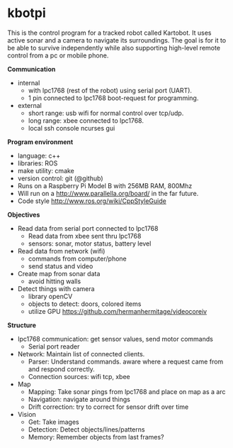 kbotpi
======

This is the control program for a tracked robot called Kartobot. 
It uses active sonar and a camera to navigate its surroundings.
The goal is for it to be able to survive independently while also 
supporting high-level remote control from a pc or mobile phone.

**Communication**
* internal
  * with lpc1768 (rest of the robot) using serial port (UART).
  * 1 pin connected to lpc1768 boot-request for programming.
* external
  * short range: usb wifi for normal control over tcp/udp.
  * long range: xbee connected to lpc1768.
  * local ssh console ncurses gui

**Program environment**
* language: c++
* libraries: ROS
* make utility: cmake
* version control: git (@github)
* Runs on a Raspberry Pi Model B with 256MB RAM, 800Mhz
* Will run on a http://www.parallella.org/board/ in the far future.
* Code style http://www.ros.org/wiki/CppStyleGuide

**Objectives**
* Read data from serial port connected to lpc1768
  * Read data from xbee sent thru lpc1768
  * sensors: sonar, motor status, battery level
* Read data from network (wifi)
  * commands from computer/phone
  * send status and video
* Create map from sonar data
  * avoid hitting walls
* Detect things with camera
  * library openCV
  * objects to detect: doors, colored items
  * utilize GPU https://github.com/hermanhermitage/videocoreiv

**Structure**
* lpc1768 communication: get sensor values, send motor commands
  * Serial port reader
* Network: Maintain list of connected clients.
  * Parser: Understand commands. aware where a request came from and respond correctly.
  * Connection sources: wifi tcp, xbee
* Map
  * Mapping: Take sonar pings from lpc1768 and place on map as a arc
  * Navigation: navigate around things
  * Drift correction: try to correct for sensor drift over time
* Vision
  * Get: Take images
  * Detection: Detect objects/lines/patterns
  * Memory: Remember objects from last frames?
